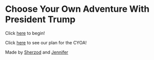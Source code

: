 # Choose Your Own Adventure With President Trump

Click [here](wake-up.md) to begin!

Click [here](https://docs.google.com/a/hstat.org/drawings/d/1POUV-B9ccbgWh5mRUWmp9UrM2sFaICm9FpxSTlm792I/edit?usp=sharing) to see our plan for the CYOA!

Made by [Sherzod](https://github.com/sherzodm8441) and [Jennifer](https://github.com/JENNIFERL4209)